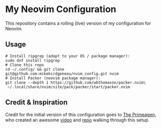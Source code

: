 # My Neovim Configuration

This repository contains a rolling (live) version of my configuration for Neovim.

## Usage

```
# Install ripgrep (adapt to your OS / package manager):
sudo dnf install ripgrep
# Clone this repo
cd ~/.config/ && git clone git@github.com:mikebirdgeneau/nvim_config.git nvim
# Install Packer (neovim package manager):
git clone --depth 1 https://github.com/wbthomason/packer.nvim\
 ~/.local/share/nvim/site/pack/packer/start/packer.nvim
```

## Credit & Inspiration

Credit for the initial version of this configuration goes to [The Primeagen](https://github.com/ThePrimeagen), who created an awesome [video](https://www.youtube.com/watch?v=w7i4amO_zaE) and [repo](https://github.com/ThePrimeagen/init.lua) walking through this setup.
